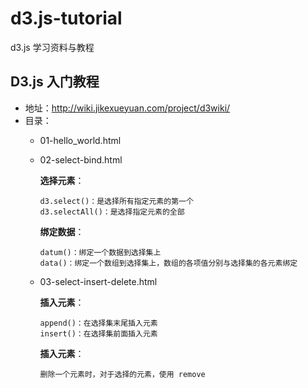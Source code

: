 # d3.js-tutorial
d3.js 学习资料与教程

## D3.js 入门教程
- 地址：http://wiki.jikexueyuan.com/project/d3wiki/
- 目录：
  - 01-hello_world.html
  - 02-select-bind.html

    **选择元素**：
    ```
    d3.select()：是选择所有指定元素的第一个
    d3.selectAll()：是选择指定元素的全部
    ```
    **绑定数据**：
    ```
    datum()：绑定一个数据到选择集上
    data()：绑定一个数组到选择集上，数组的各项值分别与选择集的各元素绑定
    ```
  - 03-select-insert-delete.html

    **插入元素**：
    ```
    append()：在选择集末尾插入元素
    insert()：在选择集前面插入元素
    ```
    **插入元素**：
    ```
    删除一个元素时，对于选择的元素，使用 remove
    ```